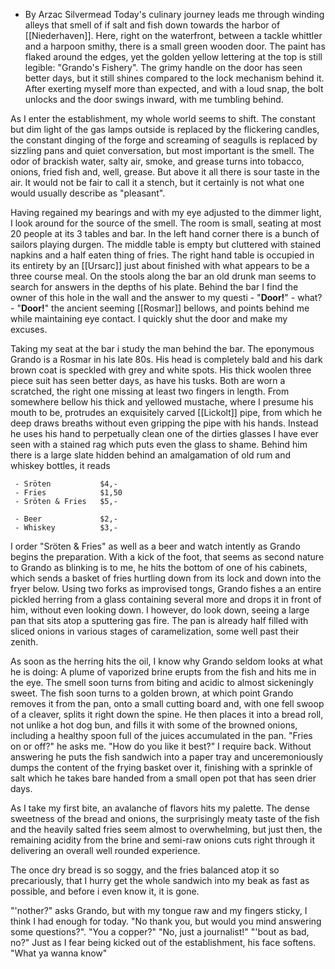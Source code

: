 - By Arzac Silvermead
Today's culinary journey leads me through winding alleys that smell of if salt and fish down towards the harbor of [[Niederhaven]]. Here, right on the waterfront, between a tackle whittler and a harpoon smithy, there is a small green wooden door. The paint has flaked around the edges, yet the golden yellow lettering at the top is still legible: "Grando's Fishery". The grimy handle on the door has seen better days, but it still shines compared to the lock mechanism behind it. After exerting myself more than expected, and with a loud snap, the bolt unlocks and the door swings inward, with me tumbling behind.

As I enter the establishment, my whole world seems to shift. The constant but dim light of the gas lamps outside is replaced by the flickering candles, the constant dinging of the forge and screaming of seagulls is replaced by sizzling pans and quiet conversation, but most important is the smell. The odor of brackish water, salty air, smoke, and grease turns into tobacco, onions, fried fish and, well, grease. But above it all there is sour taste in the air. It would not be fair to call it a stench, but it certainly is not what one would usually describe as "pleasant".

Having regained my bearings and with my eye adjusted to the dimmer light, I look around for the source of the smell. The room is small, seating at most 20 people at its 3 tables and bar. 
In the left hand corner there is a bunch of sailors playing durgen. 
The middle table is empty but cluttered with stained napkins and a half eaten thing of fries.
The right hand table is occupied in its entirety by an [[Ursarc]] just about finished with what appears to be a three course meal.
On the stools along the bar an old drunk man seems to search for answers in the depths of his plate. Behind the bar I find the owner of this hole in the wall and the answer to my questi - "**Door!**" - what? - "**Door!**" the ancient seeming [[Rosmar]] bellows, and points behind me while maintaining eye contact. I quickly shut the door and make my excuses.

Taking my seat at the bar i study the man behind the bar. The eponymous Grando is a Rosmar in his late 80s. His head is completely bald and his dark brown coat is speckled with grey and white spots. His thick woolen three piece suit has seen better days, as have his tusks. Both are worn a scratched, the right one missing at least two fingers in length. From somewhere bellow his thick and yellowed mustache, where I presume his mouth to be, protrudes an exquisitely carved [[Lickolt]] pipe, from which he deep draws breaths without even gripping the pipe with his hands. Instead he uses his hand to perpetually clean one of the dirties glasses I have ever seen with a stained rag which puts even the glass to shame. Behind him there is a large slate hidden behind an amalgamation of old rum and whiskey bottles, it reads
```
 - Sröten           $4,-
 - Fries            $1,50
 - Sröten & Fries   $5,-
 
 - Beer             $2,-
 - Whiskey          $3,-
```

I order "Sröten & Fries" as well as a beer and watch intently as Grando begins the preparation. With a kick of the foot, that seems as second nature to Grando as blinking is to me, he hits the bottom of one of his cabinets, which sends a basket of fries hurtling down from its lock and down into the fryer below. Using two forks as improvised tongs, Grando fishes a an entire pickled herring from a glass containing several more and drops it in front of him, without even looking down. I however, do look down, seeing a large pan that sits atop a sputtering gas fire. The pan is already half filled with sliced onions in various stages of caramelization, some well past their zenith.

As soon as the herring hits the oil, I know why Grando seldom looks at what he is doing: A plume of vaporized brine erupts from the fish and hits me in the eye. The smell soon turns from biting and acidic to almost sickeningly sweet. The fish soon turns to a golden brown, at which point Grando removes it from the pan, onto a small cutting board and, with one fell swoop of a cleaver, splits it right down the spine. He then places it into a bread roll, not unlike a hot dog bun, and fills it with some of the browned onions, including a healthy spoon full of the juices accumulated in the pan.
"Fries on or off?" he asks me. "How do you like it best?" I require back. Without answering he puts the fish sandwich into a paper tray and unceremoniously dumps the content of the frying basket over it, finishing with a sprinkle of salt which he takes bare handed from a small open pot that has seen drier days.

As I take my first bite, an avalanche of flavors hits my palette. The dense sweetness of the bread and onions, the surprisingly meaty taste of the fish and the heavily salted fries seem almost to overwhelming, but just then, the remaining acidity from the brine and semi-raw onions cuts right through it delivering an overall well rounded experience.

The once dry bread is so soggy, and the fries balanced atop it so precariously, that I hurry get the whole sandwich into my beak as fast as possible, and before i even know it, it is gone.

"'nother?" asks Grando, but with my tongue raw and my fingers sticky, I think I had enough for today. "No thank you, but would you mind answering some questions?". 
"You a copper?"
"No, just a journalist!"
"'bout as bad, no?"
Just as I fear being kicked out of the establishment, his face softens. "What ya wanna know"
